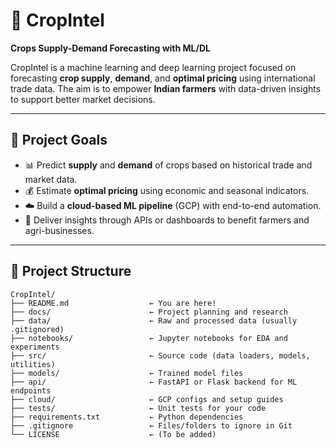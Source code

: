 # 🌾 CropIntel
**Crops Supply-Demand Forecasting with ML/DL**

CropIntel is a machine learning and deep learning project focused on forecasting **crop supply**, **demand**, and **optimal pricing** using international trade data. The aim is to empower **Indian farmers** with data-driven insights to support better market decisions.

---

## 🚀 Project Goals

- 📊 Predict **supply** and **demand** of crops based on historical trade and market data.
- 💰 Estimate **optimal pricing** using economic and seasonal indicators.
- ☁️ Build a **cloud-based ML pipeline** (GCP) with end-to-end automation.
- 🌱 Deliver insights through APIs or dashboards to benefit farmers and agri-businesses.

---

## 📁 Project Structure

```plaintext
CropIntel/
├── README.md                  ← You are here!
├── docs/                      ← Project planning and research
├── data/                      ← Raw and processed data (usually .gitignored)
├── notebooks/                 ← Jupyter notebooks for EDA and experiments
├── src/                       ← Source code (data loaders, models, utilities)
├── models/                    ← Trained model files
├── api/                       ← FastAPI or Flask backend for ML endpoints
├── cloud/                     ← GCP configs and setup guides
├── tests/                     ← Unit tests for your code
├── requirements.txt           ← Python dependencies
├── .gitignore                 ← Files/folders to ignore in Git
└── LICENSE                    ← (To be added)
